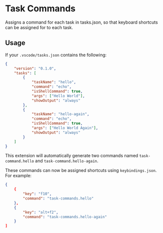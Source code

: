 # Task Commands 

Assigns a command for each task in tasks.json, so that keyboard shortcuts can be assigned for to each task.

## Usage

If your `.vscode/tasks.json` contains the following:


```json
{
    "version": "0.1.0",
    "tasks": [
        {
            "taskName": "hello",
            "command": "echo",
            "isShellCommand": true,
            "args": ["Hello World"],
            "showOutput": "always"
        },
        {
            "taskName": "hello-again",
            "command": "echo",
            "isShellCommand": true,
            "args": ["Hello World Again"],
            "showOutput": "always"
        }
    ]
}
```

This extension will automatically generate two commands named `task-command.hello` and `task-command.hello-again`. 

These commands can now be assigned shortcuts using `keybindings.json`. For example:

```json
{
    {
        "key": "f10",
        "command": "task-commands.hello"
    },
    {
        "key": "alt+f2",
        "command": "task-commands.hello-again"
    }
]
```
